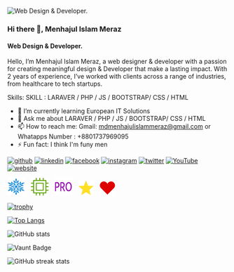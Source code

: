 ![Web Design & Developer.](https://scontent.fdac138-2.fna.fbcdn.net/v/t39.30808-6/460601419_1626141171282418_3301909094475517433_n.jpg?stp=dst-jpg_s960x960&_nc_cat=106&ccb=1-7&_nc_sid=cc71e4&_nc_eui2=AeHlYSK-fD1LNePErNam0kEoyD1ICDmA9sXIPUgIOYD2xW_pV6mysGL3jH-4YkvwMV9mdzJQ9Fbb9AUCPKXOyi_t&_nc_ohc=QnZZV20VCG0Q7kNvgGlvraN&_nc_ht=scontent.fdac138-2.fna&oh=00_AYBewU4BX6YyJT94eiM2rIHwRcIIpvhYcGu7H9rOXGSwSw&oe=66F35358)

### Hi there 👋, Menhajul Islam Meraz
#### Web Design & Developer.

Hello, I’m Menhajul Islam Meraz, a web designer & developer with a passion for creating meaningful design & Developer that make a lasting impact. With 2 years of experience, I’ve worked with clients across a range of industries, from healthcare to tech startups.

Skills: SKILL : LARAVER / PHP / JS / BOOTSTRAP/ CSS / HTML

- 🌱 I’m currently learning European IT Solutions 
- 💬 Ask me about  LARAVER / PHP / JS / BOOTSTRAP/ CSS / HTML 
- 📫 How to reach me: Gmail: mdmenhajulislammeraz@gmail.com or  Whatapps  Number : +8801737969095 
- ⚡ Fun fact: I think I'm funy men 


[<img src='https://cdn.jsdelivr.net/npm/simple-icons@3.0.1/icons/github.svg' alt='github' height='40'>](https://github.com/menhajul103)  [<img src='https://cdn.jsdelivr.net/npm/simple-icons@3.0.1/icons/linkedin.svg' alt='linkedin' height='40'>](https://www.linkedin.com/in/https://www.linkedin.com/in/menhajul103//)  [<img src='https://cdn.jsdelivr.net/npm/simple-icons@3.0.1/icons/facebook.svg' alt='facebook' height='40'>](https://www.facebook.com/https://www.facebook.com/menhajul103)  [<img src='https://cdn.jsdelivr.net/npm/simple-icons@3.0.1/icons/instagram.svg' alt='instagram' height='40'>](https://www.instagram.com/https://www.instagram.com/menhajul103//)  [<img src='https://cdn.jsdelivr.net/npm/simple-icons@3.0.1/icons/twitter.svg' alt='twitter' height='40'>](https://twitter.com/https://x.com/menhajul103)  [<img src='https://cdn.jsdelivr.net/npm/simple-icons@3.0.1/icons/youtube.svg' alt='YouTube' height='40'>](https://www.youtube.com/channel/https://www.youtube.com/@ms0.194)  [<img src='https://cdn.jsdelivr.net/npm/simple-icons@3.0.1/icons/icloud.svg' alt='website' height='40'>](menhajul.code-learnerbd.com)  

<a href='https://archiveprogram.github.com/'><img src='https://raw.githubusercontent.com/acervenky/animated-github-badges/master/assets/acbadge.gif' width='40' height='40'></a> <a href='https://docs.github.com/en/developers'><img src='https://raw.githubusercontent.com/acervenky/animated-github-badges/master/assets/devbadge.gif' width='40' height='40'></a> <a href='https://github.com/pricing'><img src='https://raw.githubusercontent.com/acervenky/animated-github-badges/master/assets/pro.gif' width='40' height='40'></a> <a href='https://stars.github.com/'><img src='https://raw.githubusercontent.com/acervenky/animated-github-badges/master/assets/starbadge.gif' width='35' height='35'></a> <a href='https://docs.github.com/en/github/supporting-the-open-source-community-with-github-sponsors'><img src='https://raw.githubusercontent.com/acervenky/animated-github-badges/master/assets/sponsorbadge.gif' width='35' height='35'></a> 

[![trophy](https://github-profile-trophy.vercel.app/?username=menhajul103)](https://github.com/ryo-ma/github-profile-trophy)

[![Top Langs](https://github-readme-stats.vercel.app/api/top-langs/?username=menhajul103)](https://github.com/anuraghazra/github-readme-stats)

![GitHub stats](https://github-readme-stats.vercel.app/api?username=menhajul103&show_icons=true&count_private=true)  

![Vaunt Badge](https://api.vaunt.dev/v1/github/entities/menhajul103/contributions?format=svg&private=true)  

![GitHub streak stats](https://streak-stats.demolab.com/?user=menhajul103)  

